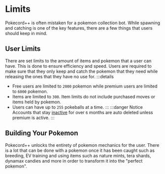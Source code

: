 # Limits

Pokecord++ is often mistaken for a pokemon collection bot. While spawning and catching is one of the key features, there are a few things that users should keep in mind.

## User Limits

There are set limits to the amount of items and pokemon that a user can have. This is done to ensure efficiency and speed. Users are required to make sure that they only keep and catch the pokemon that they need while releasing the ones that they have no use for.
:::details
- Free users are limited to `2000` pokemon while premium users are limited to `6000` pokemon.
- Items are limited to `300`. Item limits do not include purchased moves or items held by pokemon.
- Users can have up to `255` pokeballs at a time.
:::
:::danger Notice
Accounts that stay [inactive](/commands/profile.html#last-active-status) for over `6` months are auto deleted unless premium is active.
:::

## Building Your Pokemon

Pokecord++ unlocks the entirety of pokemon mechanics for the user. There is a lot that can be done with a pokemon once it has been caught such as breeding, EV training and using items such as nature mints, tera shards, dynamax candies and more in order to transform it into the "perfect pokemon". 
